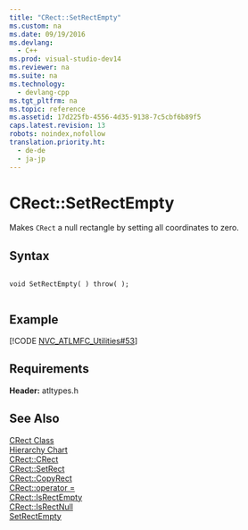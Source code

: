 ```yaml
---
title: "CRect::SetRectEmpty"
ms.custom: na
ms.date: 09/19/2016
ms.devlang: 
  - C++
ms.prod: visual-studio-dev14
ms.reviewer: na
ms.suite: na
ms.technology: 
  - devlang-cpp
ms.tgt_pltfrm: na
ms.topic: reference
ms.assetid: 17d225fb-4556-4d35-9138-7c5cbf6b89f5
caps.latest.revision: 13
robots: noindex,nofollow
translation.priority.ht: 
  - de-de
  - ja-jp
---
```

# CRect::SetRectEmpty
Makes `CRect` a null rectangle by setting all coordinates to zero.  
  
## Syntax  
  
```  
  
void SetRectEmpty( ) throw( );  
  
```  
  
## Example  
 [!CODE [NVC_ATLMFC_Utilities#53](../CodeSnippet/VS_Snippets_Cpp/NVC_ATLMFC_Utilities#53)]  
  
## Requirements  
 **Header:** atltypes.h  
  
## See Also  
 [CRect Class](../vs140/CRect-Class.md)   
 [Hierarchy Chart](../vs140/Hierarchy-Chart.md)   
 [CRect::CRect](../vs140/CRect--CRect.md)   
 [CRect::SetRect](../vs140/CRect--SetRect.md)   
 [CRect::CopyRect](../vs140/CRect--CopyRect.md)   
 [CRect::operator =](../vs140/CRect--operator-=.md)   
 [CRect::IsRectEmpty](../vs140/CRect--IsRectEmpty.md)   
 [CRect::IsRectNull](../vs140/CRect--IsRectNull.md)   
 [SetRectEmpty](http://msdn.microsoft.com/library/windows/desktop/dd145086)